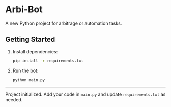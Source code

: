 # Arbi-Bot

A new Python project for arbitrage or automation tasks.

## Getting Started

1. Install dependencies:
   ```sh
   pip install -r requirements.txt
   ```
2. Run the bot:
   ```sh
   python main.py
   ```

---

Project initialized. Add your code in `main.py` and update `requirements.txt` as needed.
